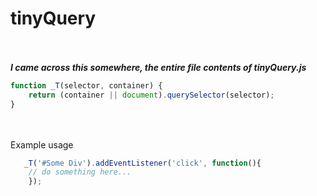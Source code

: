 # tinyQuery
<br><br>
***I came across this somewhere, the entire file contents of tinyQuery.js***
```javascript
function _T(selector, container) {
    return (container || document).querySelector(selector);
}
```
<br><br>
Example usage
```javascript
   _T('#Some Div').addEventListener('click', function(){
	// do something here...
	});
```
